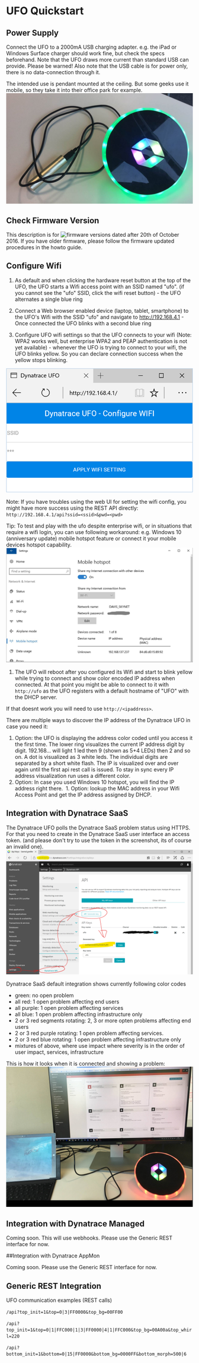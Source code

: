 # UFO Quickstart

## Power Supply

Connect the UFO to a 2000mA USB charging adapter. 
e.g. the iPad or Windows Surface charger should work fine, but check the specs beforehand. 
Note that the UFO draws more current than standard USB can provide. 
Please be warned! Also note that the USB cable is for power only, 
there is no data-connection through it.   

The intended use is pendant mounted at the ceiling. 
But some geeks use it mobile, so they take it into their office park for example.
![mobile ufo](mobile%20ufo.jpg) 

## Check Firmware Version

This description is for ![firmware](../firmware) versions dated after 20th of October 2016. 
If you have older firmware, please follow the firmware updated procedures in the howto guide.

## Configure Wifi

1. As default and when clicking the hardware reset button at the top of the UFO, 
the UFO starts a Wifi access point with an SSID named "ufo". 
(if you cannot see the "ufo" SSID, click the wifi reset button) - 
the UFO alternates a single blue ring

2. Connect a Web browser enabled device (laptop, tablet, smartphone) 
to the UFO's Wifi with the SSID "ufo" and navigate to http://192.168.4.1 - 
Once connected the UFO blinks with a second blue ring

3. Configure UFO wifi settings so that the UFO connects to your wifi 
(Note: WPA2 works well, but enterprise WPA2 and PEAP authentication is not yet available) - 
whenever the UFO is trying to connect to your wifi, the UFO blinks yellow. 
So you can declare connection success when the yellow stops blinking.


![](configure%20wifi.png)

Note: If you have troubles using the web UI for setting the wifi config, 
you might have more success using the REST API directly:
`http://192.168.4.1/api?ssid=<ssid>&pwd=<pwd>`

Tip: To test and play with the ufo despite enterprise wifi, 
or in situations that require a wifi login, you can use following workaround: 
e.g. Windows 10 (anniversary update) mobile hotspot feature or connect it your mobile devices hotspot capability.
![](windows10%20hotspot.png)

1. The UFO will reboot after you configured its Wifi and start to blink 
yellow while trying to connect and show color encoded IP address when connected. 
At that point you might be able to connect to it with `http://ufo` 
as the UFO registers with a default hostname of "UFO" 
with the DHCP server. 

If that doesnt work you will need to use `http://<ipaddress>`.

There are multiple ways to discover the IP address of the Dynatrace UFO
in case you need it:
  1. Option: the UFO is displaying the address color coded until you access 
  it the first time. 
  The lower ring visualizes the current IP address digit by digit. 
  192.168... will light 1 led then 9 (shown as 5+4 LEDs) then 2 and so on. 
  A dot is visualized as 3 white leds. 
  The individual digits are separated by a short white flash. 
  The IP is visualized over and over again until the first api rest 
  call is issued. To stay in sync every IP address visualization 
  run uses a different color.
  1. Option: In case you used Windows 10 hotspot, 
  you will find the IP address right there.
  1. Option: lookup the MAC address in your Wifi Access Point 
 and get the IP address assigned by DHCP. 


## Integration with Dynatrace SaaS

The Dynatrace UFO polls the Dynatrace SaaS problem status using HTTPS. 
For that you need to create in the Dynatrace SaaS user interface 
an access token. (and please don't try to use the token in the screenshot,
its of course an invalid one).
![generate%20api%20token](generate%20dynatrace%20saas%20api%20key.png)

Dynatrace SaaS default integration shows currently following color codes 
* green: no open problem
* all red: 1 open problem affecting end users
* all purple: 1 open problem affecting services
* all blue: 1 open problem affecting infrastructure only
* 2 or 3 red segments rotating: 
2, 3 or more opten problems affecting end users
* 2 or 3 red purple rotating: 
1 open problem affecting services. 
* 2 or 3 red blue rotating: 
1 open problem affecting infrastructure only
* mixtures of above, where use impact where severity is in the order of 
user impact, services, infrastructure

This is how it looks when it is connected and showing a problem:
![Ufo%20alerting%20of%20live%20problem](ufo%20connected%20to%20dynatrace%20saas.jpg)

## Integration with Dynatrace Managed

Coming soon. This will use webhooks. 
Please use the Generic REST interface for now.

##Integration with Dynatrace AppMon

Coming soon. Please use the Generic REST interface for now.

## Generic REST Integration

UFO communication examples (REST calls)

`/api?top_init=1&top=0|3|FF0000&top_bg=00FF00`

`/api?top_init=1&top=0|1|FFC000|1|3|FF0000|4|1|FFC000&top_bg=00A00a&top_whirl=220`

`/api?bottom_init=1&bottom=0|15|FF0000&bottom_bg=0000FF&bottom_morph=500|6`
